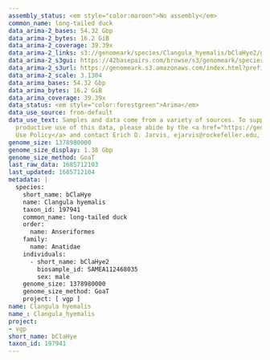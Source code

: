 ```yaml
---
assembly_status: <em style="color:maroon">No assembly</em>
common_name: long-tailed duck
data_arima-2_bases: 54.32 Gbp
data_arima-2_bytes: 16.2 GiB
data_arima-2_coverage: 39.39x
data_arima-2_links: s3://genomeark/species/Clangula_hyemalis/bClaHye2/genomic_data/arima/<br>
data_arima-2_s3gui: https://42basepairs.com/browse/s3/genomeark/species/Clangula_hyemalis/bClaHye2/genomic_data/arima/
data_arima-2_s3url: https://genomeark.s3.amazonaws.com/index.html?prefix=species/Clangula_hyemalis/bClaHye2/genomic_data/arima/
data_arima-2_scale: 3.1304
data_arima_bases: 54.32 Gbp
data_arima_bytes: 16.2 GiB
data_arima_coverage: 39.39x
data_status: <em style="color:forestgreen">Arima</em>
data_use_source: from-default
data_use_text: Samples and data come from a variety of sources. To support fair and
  productive use of this data, please abide by the <a href="https://genome10k.soe.ucsc.edu/data-use-policies/">Data
  Use Policy</a> and contact Erich D. Jarvis, ejarvis@rockefeller.edu, with any questions.
genome_size: 1378980000
genome_size_display: 1.38 Gbp
genome_size_method: GoaT
last_raw_data: 1685712103
last_updated: 1685712104
metadata: |
  species:
    short_name: bClaHye
    name: Clangula hyemalis
    taxon_id: 197941
    common_name: long-tailed duck
    order:
      name: Anseriformes
    family:
      name: Anatidae
    individuals:
      - short_name: bClaHye2
        biosample_id: SAMEA112468035
        sex: male
    genome_size: 1378980000
    genome_size_method: GoaT
    project: [ vgp ]
name: Clangula hyemalis
name_: Clangula_hyemalis
project:
- vgp
short_name: bClaHye
taxon_id: 197941
---
```

